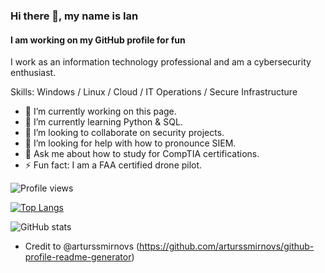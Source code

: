 ### Hi there 👋, my name is Ian
#### I am working on my GitHub profile for fun
I work as an information technology professional and am a cybersecurity enthusiast.

Skills: Windows / Linux / Cloud / IT Operations / Secure Infrastructure

- 🔭 I’m currently working on this page. 
- 🌱 I’m currently learning Python & SQL. 
- 👯 I’m looking to collaborate on security projects. 
- 🤔 I’m looking for help with how to pronounce SIEM. 
- 💬 Ask me about how to study for CompTIA certifications. 
- ⚡ Fun fact: I am a FAA certified drone pilot.

![Profile views](https://gpvc.arturio.dev/theianmay)  

[![Top Langs](https://github-readme-stats.vercel.app/api/top-langs/?username=theianmay&theme=transparent)](https://github.com/anuraghazra/github-readme-stats)

![GitHub stats](https://github-readme-stats.vercel.app/api?username=theianmay&count_private=true&show_icons=true&theme=transparent&hide_rank=false)  

- Credit to @arturssmirnovs (https://github.com/arturssmirnovs/github-profile-readme-generator)

<!---
theianmay/theianmay is a ✨ special ✨ repository because its `README.md` (this file) appears on your GitHub profile.
You can click the Preview link to take a look at your changes.
--->
